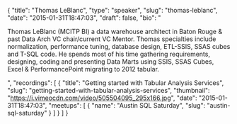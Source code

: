 {
  "title": "Thomas LeBlanc",
  "type": "speaker",
  "slug": "thomas-leblanc",
  "date": "2015-01-31T18:47:03",
  "draft": false,
  "bio": "<p>Thomas LeBlanc (MCITP BI) a data warehouse architect in Baton Rouge & past Data Arch VC chair/current VC Mentor. Thomas specialties include normalization, performance tuning, database design, ETL-SSIS, SSAS cubes and T-SQL code. He spends most of his time gathering requirements, designing, coding and presenting Data Marts using SSIS, SSAS Cubes, Excel & PerformancePoint migrating to 2012 tabular.</p>",
  "recordings": [
    {
      "title": "Getting started with Tabular Analysis Services",
      "slug": "getting-started-with-tabular-analysis-services",
      "thumbnail": "https://i.vimeocdn.com/video/505504095_295x166.jpg",
      "date": "2015-01-31T18:47:03",
      "meetups": [
        {
          "name": "Austin SQL Saturday",
          "slug": "austin-sql-saturday"
        }
      ]
    }
  ]
}
